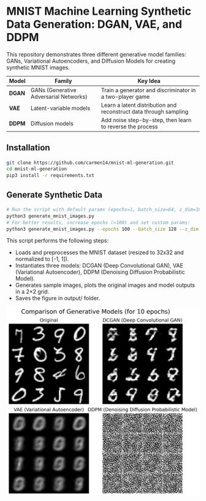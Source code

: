 # MNIST Machine Learning Synthetic Data Generation: DGAN, VAE, and DDPM

This repository demonstrates three different generative model families: GANs, Variational Autoencoders, and Diffusion Models for creating synthetic MNIST images.  

| Model | Family | Key Idea |
|-------|--------|----------|
| **DGAN** | GANs (Generative Adversarial Networks) | Train a generator and discriminator in a two-player game |
| **VAE** | Latent-variable models | Learn a latent distribution and reconstruct data through sampling |
| **DDPM** | Diffusion models | Add noise step-by-step, then learn to reverse the process |

## Installation
```bash
git clone https://github.com/carmen14/mnist-ml-generation.git
cd mnist-ml-generation
pip3 install -r requirements.txt
```

## Generate Synthetic Data

```bash
# Run the script with default params (epochs=1, batch_size=64, z_dim=100):
python3 generate_mnist_images.py
# For better results, increase epochs (>100) and set custom params:
python3 generate_mnist_images.py --epochs 100 --batch_size 128 --z_dim 128
```

This script performs the following steps:
- Loads and preprocesses the MNIST dataset (resized to 32x32 and normalized to [-1, 1]).
- Instantiates three models: DCGAN (Deep Convolutional GAN), VAE (Variational Autoencoder), DDPM (Denoising Diffusion Probabilistic Model).
- Generates sample images, plots the original images and model outputs in a 2×2 grid.
- Saves the figure in output/ folder.

<img src="output/mnist_10epochs_dcgan_vae_ddpm_ml_model_comparison.png" alt="Generated MNIST Samples" width="600"/>
